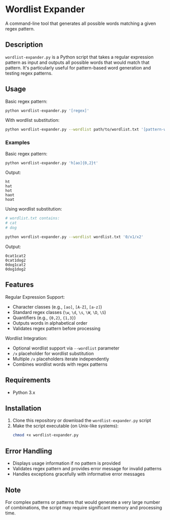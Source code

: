 # Wordlist Expander

A command-line tool that generates all possible words matching a given regex pattern.

## Description

`wordlist-expander.py` is a Python script that takes a regular expression pattern as input and outputs all possible words that would match that pattern. It's particularly useful for pattern-based word generation and testing regex patterns.

## Usage

Basic regex pattern:
```bash
python wordlist-expander.py '[regex]'
```

With wordlist substitution:
```bash
python wordlist-expander.py --wordlist path/to/wordlist.txt '[pattern-with-/x]'
```

### Examples

Basic regex pattern:
```bash
python wordlist-expander.py 'h[ao]{0,2}t'
```

Output:
```
ht
hat
hot
haot
hoat
```

Using wordlist substitution:
```bash
# wordlist.txt contains:
# cat
# dog

python wordlist-expander.py --wordlist wordlist.txt '0/x1/x2'
```

Output:
```
0cat1cat2
0cat1dog2
0dog1cat2
0dog1dog2
```

## Features

Regular Expression Support:
- Character classes (e.g., `[ao]`, `[A-Z]`, `[a-z]`)
- Standard regex classes (`\w`, `\d`, `\s`, `\W`, `\D`, `\S`)
- Quantifiers (e.g., `{0,2}`, `{1,3}`)
- Outputs words in alphabetical order
- Validates regex pattern before processing

Wordlist Integration:
- Optional wordlist support via `--wordlist` parameter
- `/x` placeholder for wordlist substitution
- Multiple `/x` placeholders iterate independently
- Combines wordlist words with regex patterns

## Requirements

- Python 3.x

## Installation

1. Clone this repository or download the `wordlist-expander.py` script
2. Make the script executable (on Unix-like systems):
   ```bash
   chmod +x wordlist-expander.py
   ```

## Error Handling

- Displays usage information if no pattern is provided
- Validates regex pattern and provides error message for invalid patterns
- Handles exceptions gracefully with informative error messages

## Note

For complex patterns or patterns that would generate a very large number of combinations, the script may require significant memory and processing time.
